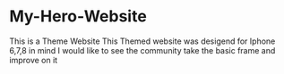 # My-Hero-Website
This is a Theme Website
This Themed website was desigend for Iphone 6,7,8 in mind
I would like to see the community take the basic frame and improve on it 
